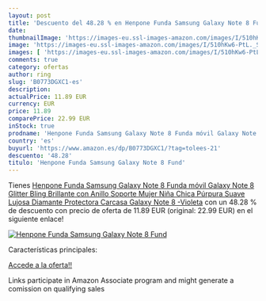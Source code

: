 ```yaml
---
layout: post
title: 'Descuento del 48.28 % en Henpone Funda Samsung Galaxy Note 8 Fund'
date: 
thumbnailImage: 'https://images-eu.ssl-images-amazon.com/images/I/510hKw6-PtL._SL200_.jpg'
image: 'https://images-eu.ssl-images-amazon.com/images/I/510hKw6-PtL._SL200_.jpg'
images: [ 'https://images-eu.ssl-images-amazon.com/images/I/510hKw6-PtL._SL200_.jpg' ]
comments: true
category: ofertas
author: ring
slug: 'B0773DGXC1-es'
description:
actualPrice: 11.89 EUR
currency: EUR
price: 11.89
comparePrice: 22.99 EUR
inStock: true
prodname: 'Henpone Funda Samsung Galaxy Note 8 Funda móvil Galaxy Note 8 Glitter Bling Brillante con Anillo Soporte Mujer Niña Chica Púrpura Suave Lujosa Diamante Protectora Carcasa Galaxy Note 8 -Violeta'
country: 'es'
buyurl: 'https://www.amazon.es/dp/B0773DGXC1/?tag=tolees-21'
descuento: '48.28'
titulo: 'Henpone Funda Samsung Galaxy Note 8 Fund'
---
```


Tienes [Henpone Funda Samsung Galaxy Note 8 Funda móvil Galaxy Note 8 Glitter Bling Brillante con Anillo Soporte Mujer Niña Chica Púrpura Suave Lujosa Diamante Protectora Carcasa Galaxy Note 8 -Violeta](https://www.amazon.es/dp/B0773DGXC1/?tag=tolees-21) con un 48.28 % de descuento con precio de oferta de 11.89 EUR (original: 22.99 EUR) en el siguiente enlace!

[![Henpone Funda Samsung Galaxy Note 8 Fund](https://images-eu.ssl-images-amazon.com/images/I/510hKw6-PtL._SL200_.jpg)](https://www.amazon.es/dp/B0773DGXC1/?tag=tolees-21)

Características principales:


[Accede a la oferta!!](https://www.amazon.es/dp/B0773DGXC1/?tag=tolees-21)

Links participate in Amazon Associate program and might generate a comission on qualifying sales


